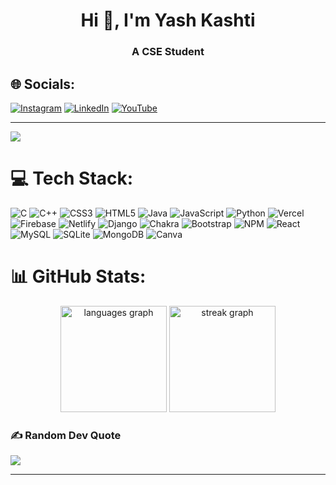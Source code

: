 <h1 align="center">Hi 👋, I'm Yash Kashti</h1>
<h3 align="center">A CSE Student</h3>


## 🌐 Socials:
[![Instagram](https://img.shields.io/badge/Instagram-%23E4405F.svg?logo=Instagram&logoColor=white)](https://instagram.com/yash_kashti) [![LinkedIn](https://img.shields.io/badge/LinkedIn-%230077B5.svg?logo=linkedin&logoColor=white)](https://linkedin.com/in/yash-kashti-23748a202) [![YouTube](https://img.shields.io/badge/YouTube-%23FF0000.svg?logo=YouTube&logoColor=white)](https://youtube.com/@yashkashti) 

---

[![](https://visitcount.itsvg.in/api?id=kashtiyash&icon=2&color=0)](https://visitcount.itsvg.in)


# 💻 Tech Stack:
![C](https://img.shields.io/badge/c-%2300599C.svg?style=for-the-badge&logo=c&logoColor=white) ![C++](https://img.shields.io/badge/c++-%2300599C.svg?style=for-the-badge&logo=c%2B%2B&logoColor=white) ![CSS3](https://img.shields.io/badge/css3-%231572B6.svg?style=for-the-badge&logo=css3&logoColor=white) ![HTML5](https://img.shields.io/badge/html5-%23E34F26.svg?style=for-the-badge&logo=html5&logoColor=white) ![Java](https://img.shields.io/badge/java-%23ED8B00.svg?style=for-the-badge&logo=java&logoColor=white) ![JavaScript](https://img.shields.io/badge/javascript-%23323330.svg?style=for-the-badge&logo=javascript&logoColor=%23F7DF1E) ![Python](https://img.shields.io/badge/python-3670A0?style=for-the-badge&logo=python&logoColor=ffdd54) ![Vercel](https://img.shields.io/badge/vercel-%23000000.svg?style=for-the-badge&logo=vercel&logoColor=white) ![Firebase](https://img.shields.io/badge/firebase-%23039BE5.svg?style=for-the-badge&logo=firebase) ![Netlify](https://img.shields.io/badge/netlify-%23000000.svg?style=for-the-badge&logo=netlify&logoColor=#00C7B7) ![Django](https://img.shields.io/badge/django-%23092E20.svg?style=for-the-badge&logo=django&logoColor=white) ![Chakra](https://img.shields.io/badge/chakra-%234ED1C5.svg?style=for-the-badge&logo=chakraui&logoColor=white) ![Bootstrap](https://img.shields.io/badge/bootstrap-%23563D7C.svg?style=for-the-badge&logo=bootstrap&logoColor=white) ![NPM](https://img.shields.io/badge/NPM-%23000000.svg?style=for-the-badge&logo=npm&logoColor=white) ![React](https://img.shields.io/badge/react-%2320232a.svg?style=for-the-badge&logo=react&logoColor=%2361DAFB) ![MySQL](https://img.shields.io/badge/mysql-%2300f.svg?style=for-the-badge&logo=mysql&logoColor=white) ![SQLite](https://img.shields.io/badge/sqlite-%2307405e.svg?style=for-the-badge&logo=sqlite&logoColor=white) ![MongoDB](https://img.shields.io/badge/MongoDB-%234ea94b.svg?style=for-the-badge&logo=mongodb&logoColor=white) ![Canva](https://img.shields.io/badge/Canva-%2300C4CC.svg?style=for-the-badge&logo=Canva&logoColor=white)


# 📊 GitHub Stats:

<div align="center">
  <img src="https://github-readme-stats.vercel.app/api/top-langs?username=kashtiyash&locale=en&hide_title=false&layout=compact&card_width=320&langs_count=6&theme=codeSTACKr&hide_border=false&order=2" height="170" alt="languages graph"  />
  <img src="https://streak-stats.demolab.com?user=kashtiyash&locale=en&mode=daily&theme=codeSTACKr&hide_border=false&border_radius=5&order=3" height="170" alt="streak graph"  />
</div>

### ✍️ Random Dev Quote
![](https://quotes-github-readme.vercel.app/api?type=horizontal&theme=radical)

---

